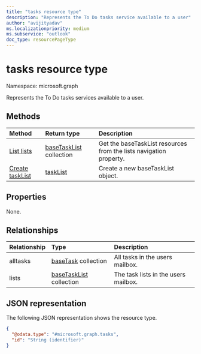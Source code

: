 ```yaml
---
title: "tasks resource type"
description: "Represents the To Do tasks service available to a user"
author: "avijityadav"
ms.localizationpriority: medium
ms.subservice: "outlook"
doc_type: resourcePageType
---
```


# tasks resource type

Namespace: microsoft.graph

Represents the To Do tasks services available to a user.

## Methods
|Method|Return type|Description|
|:---|:---|:---|
|[List lists](../api/tasks-list-lists.md)|[baseTaskList](../resources/basetasklist.md) collection|Get the baseTaskList resources from the lists navigation property.|
|[Create taskList](../api/tasks-post-lists.md)|[taskList](../resources/basetasklist.md)|Create a new baseTaskList object.|

## Properties
None.

## Relationships
|Relationship|Type|Description|
|:---|:---|:---|
|alltasks|[baseTask](../resources/basetask.md) collection|All tasks in the users mailbox.|
|lists|[baseTaskList](../resources/basetasklist.md) collection|The task lists in the users mailbox.|

## JSON representation
The following JSON representation shows the resource type.
<!-- {
  "blockType": "resource",
  "keyProperty": "id",
  "@odata.type": "microsoft.graph.tasks",
  "openType": false,
  "baseType": "microsoft.graph.entity"
}
-->
``` json
{
  "@odata.type": "#microsoft.graph.tasks",
  "id": "String (identifier)"
}
```

